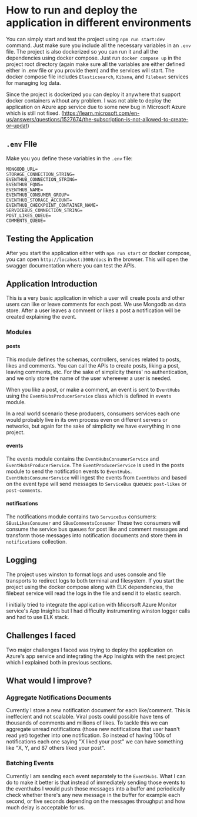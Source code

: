 # How to run and deploy the application in different environments

You can simply start and test the project using `npm run start:dev` command. Just make sure you include all the necessary variables in an `.env` file. The project is also dockerized so you can run it and all the dependencies using docker compose. Just run `docker compose up` in the project root directory (again make sure all the variables are either defined either in .env file or you provide them) and the services will start. The docker compose file includes `Elasticsearch`, `Kibana`, and `Filebeat` services for managing log data.

Since the project is dockerized you can deploy it anywhere that support docker containers without any problem. I was not able to deploy the application on Azure app service due to some new bug in Microsoft Azure which is still not fixed. (https://learn.microsoft.com/en-us/answers/questions/1527674/the-subscription-is-not-allowed-to-create-or-updat)

## `.env` FIle

Make you you define these variables in the `.env` file:

```
MONGODB_URL=
STORAGE_CONNECTION_STRING=
EVENTHUB_CONNECTION_STRING=
EVENTHUB_FQNS=
EVENTHUB_NAME=
EVENTHUB_CONSUMER_GROUP=
EVENTHUB_STORAGE_ACCOUNT=
EVENTHUB_CHECKPOINT_CONTAINER_NAME=
SERVICEBUS_CONNECTION_STRING=
POST_LIKES_QUEUE=
COMMENTS_QUEUE=
```

## Testing the Application

After you start the application either with `npm run start` or docker compose, you can open `http://locahost:3000/docs` in the browser. This will open the swagger documentation where you can test the APIs.

## Application Introduction

This is a very basic application in which a user will create posts and other users can like or leave comments for each post. We use Mongodb as data store. After a user leaves a comment or likes a post a notification will be created explaining the event.

### Modules

#### posts

This module defines the schemas, controllers, services related to posts, likes and comments. You can call the APIs to create posts, liking a post, leaving comments, etc. For the sake of simplicity theres' no authentication, and we only store the name of the user whereever a user is needed.

When you like a post, or make a comment, an event is sent to `EventHubs` using the `EventHubsProducerService` class which is defined in `events` module.

In a real world scenario these producers, consumers services each one would probably live in its own process even on different servers or networks, but again for the sake of simplicity we have everything in one project.

#### events

The events module contains the `EventHubsConsumerService` and `EventHubsProducerService`. The `EventProducerService` is used in the posts module to send the notification events to `EventHubs`. `EventHubsConsumerService` will ingest the events from `EventHubs` and based on the event type will send messages to `ServiceBus` queues: `post-likes` or `post-comments`.

#### notifications

The notifications module contains two `ServiceBus` consumers: `SBusLikesConsumer` and `SBusCommentsConsumer`
These two consumers will consume the service bus queues for post like and comment messages and transform those messages into notification documents and store them in `notifications` collection.

## Logging

The project uses winston to format logs and uses console and file transports to redirect logs to both terminal and filesystem. If you start the project using the docker compose along with ELK dependencies, the filebeat service will read the logs in the file and send it to elastic search.

I initially tried to integrate the application with Micorsoft Azure Monitor service's App Insights but I had difficulty instrumenting winston logger calls and had to use ELK stack.

## Challenges I faced

Two major challenges I faced was trying to deploy the application on Azure's app service and integrating the App Insights with the nest project which I explained both in previous sections.

## What would I improve?

### Aggregate Notifications Documents

Currently I store a new notification document for each like/comment. This is ineffecient and not scalable. Viral posts could possible have tens of thousands of comments and millions of likes. To tackle this we can aggregate unread notifications (those new notifications that user hasn't read yet) together into one notification. So instead of having 100s of notifications each one saying "X liked your post" we can have something like "X, Y, and 87 others liked your post".

### Batching Events

Currently I am sending each event separately to the `EventHubs`. What I can do to make it better is that instead of immediately sending those events to the eventhubs I would push those messages into a buffer and periodically check whether there's any new message in the buffer for example each second, or five seconds depending on the messages throughput and how much delay is acceptable for us.

